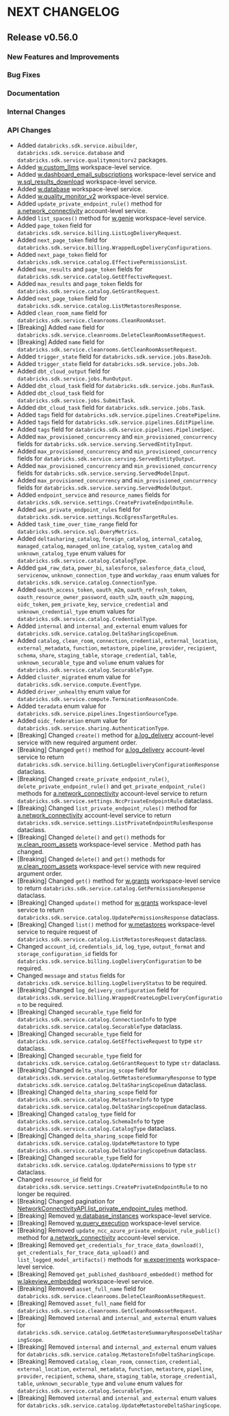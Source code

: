 # NEXT CHANGELOG

## Release v0.56.0

### New Features and Improvements

### Bug Fixes

### Documentation

### Internal Changes

### API Changes
* Added `databricks.sdk.service.aibuilder`, `databricks.sdk.service.database` and `databricks.sdk.service.qualitymonitorv2` packages.
* Added [w.custom_llms](https://databricks-sdk-py.readthedocs.io/en/latest/workspace/aibuilder/custom_llms.html) workspace-level service.
* Added [w.dashboard_email_subscriptions](https://databricks-sdk-py.readthedocs.io/en/latest/workspace/settings/settings/dashboard_email_subscriptions.html) workspace-level service and [w.sql_results_download](https://databricks-sdk-py.readthedocs.io/en/latest/workspace/settings/settings/sql_results_download.html) workspace-level service.
* Added [w.database](https://databricks-sdk-py.readthedocs.io/en/latest/workspace/database/database.html) workspace-level service.
* Added [w.quality_monitor_v2](https://databricks-sdk-py.readthedocs.io/en/latest/workspace/qualitymonitorv2/quality_monitor_v2.html) workspace-level service.
* Added `update_private_endpoint_rule()` method for [a.network_connectivity](https://databricks-sdk-py.readthedocs.io/en/latest/account/settings/network_connectivity.html) account-level service.
* Added `list_spaces()` method for [w.genie](https://databricks-sdk-py.readthedocs.io/en/latest/workspace/dashboards/genie.html) workspace-level service.
* Added `page_token` field for `databricks.sdk.service.billing.ListLogDeliveryRequest`.
* Added `next_page_token` field for `databricks.sdk.service.billing.WrappedLogDeliveryConfigurations`.
* Added `next_page_token` field for `databricks.sdk.service.catalog.EffectivePermissionsList`.
* Added `max_results` and `page_token` fields for `databricks.sdk.service.catalog.GetEffectiveRequest`.
* Added `max_results` and `page_token` fields for `databricks.sdk.service.catalog.GetGrantRequest`.
* Added `next_page_token` field for `databricks.sdk.service.catalog.ListMetastoresResponse`.
* Added `clean_room_name` field for `databricks.sdk.service.cleanrooms.CleanRoomAsset`.
* [Breaking] Added `name` field for `databricks.sdk.service.cleanrooms.DeleteCleanRoomAssetRequest`.
* [Breaking] Added `name` field for `databricks.sdk.service.cleanrooms.GetCleanRoomAssetRequest`.
* Added `trigger_state` field for `databricks.sdk.service.jobs.BaseJob`.
* Added `trigger_state` field for `databricks.sdk.service.jobs.Job`.
* Added `dbt_cloud_output` field for `databricks.sdk.service.jobs.RunOutput`.
* Added `dbt_cloud_task` field for `databricks.sdk.service.jobs.RunTask`.
* Added `dbt_cloud_task` field for `databricks.sdk.service.jobs.SubmitTask`.
* Added `dbt_cloud_task` field for `databricks.sdk.service.jobs.Task`.
* Added `tags` field for `databricks.sdk.service.pipelines.CreatePipeline`.
* Added `tags` field for `databricks.sdk.service.pipelines.EditPipeline`.
* Added `tags` field for `databricks.sdk.service.pipelines.PipelineSpec`.
* Added `max_provisioned_concurrency` and `min_provisioned_concurrency` fields for `databricks.sdk.service.serving.ServedEntityInput`.
* Added `max_provisioned_concurrency` and `min_provisioned_concurrency` fields for `databricks.sdk.service.serving.ServedEntityOutput`.
* Added `max_provisioned_concurrency` and `min_provisioned_concurrency` fields for `databricks.sdk.service.serving.ServedModelInput`.
* Added `max_provisioned_concurrency` and `min_provisioned_concurrency` fields for `databricks.sdk.service.serving.ServedModelOutput`.
* Added `endpoint_service` and `resource_names` fields for `databricks.sdk.service.settings.CreatePrivateEndpointRule`.
* Added `aws_private_endpoint_rules` field for `databricks.sdk.service.settings.NccEgressTargetRules`.
* Added `task_time_over_time_range` field for `databricks.sdk.service.sql.QueryMetrics`.
* Added `deltasharing_catalog`, `foreign_catalog`, `internal_catalog`, `managed_catalog`, `managed_online_catalog`, `system_catalog` and `unknown_catalog_type` enum values for `databricks.sdk.service.catalog.CatalogType`.
* Added `ga4_raw_data`, `power_bi`, `salesforce`, `salesforce_data_cloud`, `servicenow`, `unknown_connection_type` and `workday_raas` enum values for `databricks.sdk.service.catalog.ConnectionType`.
* Added `oauth_access_token`, `oauth_m2m`, `oauth_refresh_token`, `oauth_resource_owner_password`, `oauth_u2m`, `oauth_u2m_mapping`, `oidc_token`, `pem_private_key`, `service_credential` and `unknown_credential_type` enum values for `databricks.sdk.service.catalog.CredentialType`.
* Added `internal` and `internal_and_external` enum values for `databricks.sdk.service.catalog.DeltaSharingScopeEnum`.
* Added `catalog`, `clean_room`, `connection`, `credential`, `external_location`, `external_metadata`, `function`, `metastore`, `pipeline`, `provider`, `recipient`, `schema`, `share`, `staging_table`, `storage_credential`, `table`, `unknown_securable_type` and `volume` enum values for `databricks.sdk.service.catalog.SecurableType`.
* Added `cluster_migrated` enum value for `databricks.sdk.service.compute.EventType`.
* Added `driver_unhealthy` enum value for `databricks.sdk.service.compute.TerminationReasonCode`.
* Added `teradata` enum value for `databricks.sdk.service.pipelines.IngestionSourceType`.
* Added `oidc_federation` enum value for `databricks.sdk.service.sharing.AuthenticationType`.
* [Breaking] Changed `create()` method for [a.log_delivery](https://databricks-sdk-py.readthedocs.io/en/latest/account/billing/log_delivery.html) account-level service with new required argument order.
* [Breaking] Changed `get()` method for [a.log_delivery](https://databricks-sdk-py.readthedocs.io/en/latest/account/billing/log_delivery.html) account-level service to return `databricks.sdk.service.billing.GetLogDeliveryConfigurationResponse` dataclass.
* [Breaking] Changed `create_private_endpoint_rule()`, `delete_private_endpoint_rule()` and `get_private_endpoint_rule()` methods for [a.network_connectivity](https://databricks-sdk-py.readthedocs.io/en/latest/account/settings/network_connectivity.html) account-level service to return `databricks.sdk.service.settings.NccPrivateEndpointRule` dataclass.
* [Breaking] Changed `list_private_endpoint_rules()` method for [a.network_connectivity](https://databricks-sdk-py.readthedocs.io/en/latest/account/settings/network_connectivity.html) account-level service to return `databricks.sdk.service.settings.ListPrivateEndpointRulesResponse` dataclass.
* [Breaking] Changed `delete()` and `get()` methods for [w.clean_room_assets](https://databricks-sdk-py.readthedocs.io/en/latest/workspace/cleanrooms/clean_room_assets.html) workspace-level service . Method path has changed.
* [Breaking] Changed `delete()` and `get()` methods for [w.clean_room_assets](https://databricks-sdk-py.readthedocs.io/en/latest/workspace/cleanrooms/clean_room_assets.html) workspace-level service with new required argument order.
* [Breaking] Changed `get()` method for [w.grants](https://databricks-sdk-py.readthedocs.io/en/latest/workspace/catalog/grants.html) workspace-level service to return `databricks.sdk.service.catalog.GetPermissionsResponse` dataclass.
* [Breaking] Changed `update()` method for [w.grants](https://databricks-sdk-py.readthedocs.io/en/latest/workspace/catalog/grants.html) workspace-level service to return `databricks.sdk.service.catalog.UpdatePermissionsResponse` dataclass.
* [Breaking] Changed `list()` method for [w.metastores](https://databricks-sdk-py.readthedocs.io/en/latest/workspace/catalog/metastores.html) workspace-level service to require request of `databricks.sdk.service.catalog.ListMetastoresRequest` dataclass.
* Changed `account_id`, `credentials_id`, `log_type`, `output_format` and `storage_configuration_id` fields for `databricks.sdk.service.billing.LogDeliveryConfiguration` to be required.
* Changed `message` and `status` fields for `databricks.sdk.service.billing.LogDeliveryStatus` to be required.
* [Breaking] Changed `log_delivery_configuration` field for `databricks.sdk.service.billing.WrappedCreateLogDeliveryConfiguration` to be required.
* [Breaking] Changed `securable_type` field for `databricks.sdk.service.catalog.ConnectionInfo` to type `databricks.sdk.service.catalog.SecurableType` dataclass.
* [Breaking] Changed `securable_type` field for `databricks.sdk.service.catalog.GetEffectiveRequest` to type `str` dataclass.
* [Breaking] Changed `securable_type` field for `databricks.sdk.service.catalog.GetGrantRequest` to type `str` dataclass.
* [Breaking] Changed `delta_sharing_scope` field for `databricks.sdk.service.catalog.GetMetastoreSummaryResponse` to type `databricks.sdk.service.catalog.DeltaSharingScopeEnum` dataclass.
* [Breaking] Changed `delta_sharing_scope` field for `databricks.sdk.service.catalog.MetastoreInfo` to type `databricks.sdk.service.catalog.DeltaSharingScopeEnum` dataclass.
* [Breaking] Changed `catalog_type` field for `databricks.sdk.service.catalog.SchemaInfo` to type `databricks.sdk.service.catalog.CatalogType` dataclass.
* [Breaking] Changed `delta_sharing_scope` field for `databricks.sdk.service.catalog.UpdateMetastore` to type `databricks.sdk.service.catalog.DeltaSharingScopeEnum` dataclass.
* [Breaking] Changed `securable_type` field for `databricks.sdk.service.catalog.UpdatePermissions` to type `str` dataclass.
* Changed `resource_id` field for `databricks.sdk.service.settings.CreatePrivateEndpointRule` to no longer be required.
* [Breaking] Changed pagination for [NetworkConnectivityAPI.list_private_endpoint_rules](https://databricks-sdk-py.readthedocs.io/en/latest/account/settings/network_connectivity.html#databricks.sdk.service.settings.NetworkConnectivityAPI.list_private_endpoint_rules) method.
* [Breaking] Removed [w.database_instances](https://databricks-sdk-py.readthedocs.io/en/latest/workspace/catalog/database_instances.html) workspace-level service.
* [Breaking] Removed [w.query_execution](https://databricks-sdk-py.readthedocs.io/en/latest/workspace/dashboards/query_execution.html) workspace-level service.
* [Breaking] Removed `update_ncc_azure_private_endpoint_rule_public()` method for [a.network_connectivity](https://databricks-sdk-py.readthedocs.io/en/latest/account/settings/network_connectivity.html) account-level service.
* [Breaking] Removed `get_credentials_for_trace_data_download()`, `get_credentials_for_trace_data_upload()` and `list_logged_model_artifacts()` methods for [w.experiments](https://databricks-sdk-py.readthedocs.io/en/latest/workspace/ml/experiments.html) workspace-level service.
* [Breaking] Removed `get_published_dashboard_embedded()` method for [w.lakeview_embedded](https://databricks-sdk-py.readthedocs.io/en/latest/workspace/dashboards/lakeview_embedded.html) workspace-level service.
* [Breaking] Removed `asset_full_name` field for `databricks.sdk.service.cleanrooms.DeleteCleanRoomAssetRequest`.
* [Breaking] Removed `asset_full_name` field for `databricks.sdk.service.cleanrooms.GetCleanRoomAssetRequest`.
* [Breaking] Removed `internal` and `internal_and_external` enum values for `databricks.sdk.service.catalog.GetMetastoreSummaryResponseDeltaSharingScope`.
* [Breaking] Removed `internal` and `internal_and_external` enum values for `databricks.sdk.service.catalog.MetastoreInfoDeltaSharingScope`.
* [Breaking] Removed `catalog`, `clean_room`, `connection`, `credential`, `external_location`, `external_metadata`, `function`, `metastore`, `pipeline`, `provider`, `recipient`, `schema`, `share`, `staging_table`, `storage_credential`, `table`, `unknown_securable_type` and `volume` enum values for `databricks.sdk.service.catalog.SecurableType`.
* [Breaking] Removed `internal` and `internal_and_external` enum values for `databricks.sdk.service.catalog.UpdateMetastoreDeltaSharingScope`.
